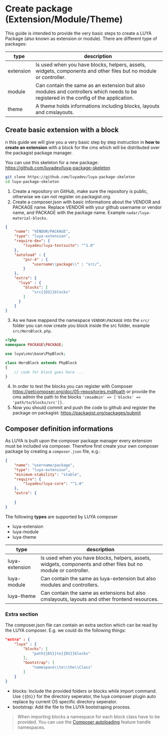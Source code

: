# Create package (Extension/Module/Theme)

This guide is intended to provide the very basic steps to create a LUYA Package (also known as extension or module). 
There are different type of packages:

|type|description
|----|----------
|extension|Is used when you have blocks, helpers, assets, widgets, components and other files but no module or controller.
|module|Can contain the same as an extension but also modules and controllers which needs to be registered in the config of the application.
|theme|A theme holds informations including blocks, layouts and cmslayouts.

## Create basic extension with a block

n this guide we will give you a very basic step by step instruction in **how to create an extension** with a block for the cms which will be distributed over the packagist package manager.

You can use this skeleton for a new package: https://github.com/luyadev/luya-package-skeleton

```sh
git clone https://github.com/luyadev/luya-package-skeleton
cd luya-package-skeleton
```

1) Create a repository on GitHub, make sure the repository is public, otherwise we can not register on packagist.org.
2) Create a composer.json with basic informations about the VENDOR and PACKAGE name. Replace VENDOR with your github username or vendor name, and PACKAGE with the package name. Example `nadar/luya-material-blocks`.

```json
{
    "name": "VENDOR/PACKAGE",
    "type": "luya-extension",
    "require-dev": {
        "luyadev/luya-testsuite": "^1.0"
    },
    "autoload" : {
        "psr-4" : {
            "username\\package\\" : "src/",
        }
    },
    "extra": {
      "luya" : {
        "blocks": [
            "src{{DS}}blocks"
        ]
      }
    }
}
```


3) As we have mappend the namespace `VENDOR\PACKAGE` into the `src/` folder you can now create you block inside the src folder, example `src/HeroBlock.php`.

```php
<?php
namespace PACKAGE\PACKAGE;

use luya\cms\base\PhpBlock;

class HeroBlock extends PhpBlock
{
    // code for block goes here ...
}
```

4) In order to test the blocks you can register with Composer https://getcomposer.org/doc/05-repositories.md#path or provide the cms admin the path to the blocks `'cmsadmin' => ['blocks' => 'path/to/blocks/src']]`.
5) Now you should commit and push the code to github and register the package on packagist: https://packagist.org/packages/submit

## Composer definition informations

As LUYA is built upon the composer package manager every extension must be included via composer. Therefore first create your own composer package by creating a `composer.json` file, e.g.:

```json
{
    "name": "username/package",
    "type": "luya-extension",
    "minimum-stability": "stable",
    "require": {
        "luyadev/luya-core": "^1.0"
    },
    "extra": {
    
    }
}
```

The following **types** are supported by LUYA composer

+ luya-extension
+ luya-module
+ luya-theme

|type|description
|----|----------
|luya-extension|Is used when you have blocks, helpers, assets, widgets, components and other files but no module or controller.
|luya-module|Can contain the same as luya-extension but also modules and controllers.
|luya-theme|Can contain the same as extensions but also cmslayouts, layouts and other frontend resources.

### Extra section

The composer.json file can contain an extra section which can be read by the LUYA composer. E.g. we could do the following things:

```json
"extra" : {
    "luya" : {
        "blocks": [
            "path{{DS}}to{{DS}}blocks"
        ],
        "bootstrap": [
            "namespace\\to\\the\\Class"
        ]
    }
}
```

+ blocks: Include the provided folders or blocks while import command. Use `{{DS}}` for the directory seperator, the luya composer plugin auto replace by current OS specific directory seperator.
+ bootstrap: Add the file to the LUYA bootstraping process.

> When importing blocks a namespace for each block class have to be provided. You can use the [Composer autoloading](https://getcomposer.org/doc/01-basic-usage.md#autoloading) feature handle namespaces.
